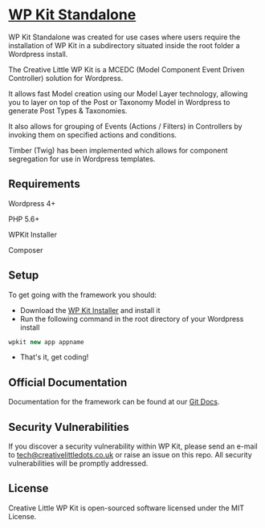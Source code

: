 # [WP Kit Standalone](http://creativelittle.uk/wpkit)

WP Kit Standalone was created for use cases where users require the installation of WP Kit in a subdirectory situated inside the root folder a Wordpress install.

The Creative Little WP Kit is a MCEDC (Model Component Event Driven Controller) solution for Wordpress.

It allows fast Model creation using our Model Layer technology, allowing you to layer on top of the Post or Taxonomy Model in Wordpress to generate Post Types & Taxonomies.

It also allows for grouping of Events (Actions / Filters) in Controllers by invoking them on specified actions and conditions.

Timber (Twig) has been implemented which allows for component segregation for use in Wordpress templates.

## Requirements

Wordpress 4+

PHP 5.6+

WPKit Installer

Composer

## Setup

To get going with the framework you should:

  * Download the [WP Kit Installer](https://github.com/creativelittledots/WP-Kit-Installer) and install it
  * Run the following command in the root directory of your Wordpress install
  
  ```php
  wpkit new app appname
  ```
  
  * That's it, get coding!

## Official Documentation

Documentation for the framework can be found at our [Git Docs](http://creativelittledots.github.io/WP-Kit/).

## Security Vulnerabilities

If you discover a security vulnerability within WP Kit, please send an e-mail to tech@creativelittledots.co.uk or raise an issue on this repo. All security vulnerabilities will be promptly addressed.

## License

Creative Little WP Kit is open-sourced software licensed under the MIT License.